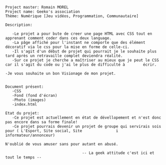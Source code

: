     Project master: Romain MOREL
    Project name: Geeko's association
    Thème: Numérique [Jeu vidéos, Programmation, Communautaire]

    Description:
     
       -Le projet a pour bute de creer une page HTML avec CSS tout en apprenant comment coder dans ces deux language.
       -La pâge affiché pour l'instant ne comporte que des élément décoratif via le css pour la mise en forme de celle-ci.
       -Il s'agit d'un début de projet qui pourrait je le souhaite plus tard après un retravaille complet deviendra réalité.
       -Sur ce projet je cherche a maîtriser au mieux que je peut le CSS car il s'agit du code ou j'ai le plus de difficulté à        écrir.
      
    -Je vous souhaite un bon Visionage de mon projet.


    Document présent:
       -CSS
       -Fond (fond d'écran)
       -Photo (images)
       -index.html
      
    Etat du projet:
       -Ce projet est actuellement en état de dévellopement et n'est donc pas encore dans sa forme finale!
       -Ce projet pourrais devenir un projet de groupe qui servirais sois pour ( L'Esport, Site social, Site               i           informateur/annonceur)

    N'oublié de vous amuser sans pour autant en abusé.

                                      -- La geek attitude c'est ici et tout le temps --
